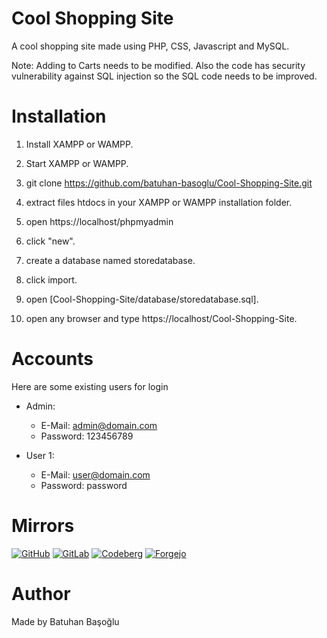 # Cool Shopping Site

A cool shopping site made using PHP, CSS, Javascript and MySQL.

Note: Adding to Carts needs to be modified. Also the code has security vulnerability against SQL injection so the SQL code needs to be improved.

# Installation

1. Install XAMPP or WAMPP.

2. Start XAMPP or WAMPP.

3. git clone https://github.com/batuhan-basoglu/Cool-Shopping-Site.git
    
4. extract files htdocs in your XAMPP or WAMPP installation folder.

5. open  https://localhost/phpmyadmin

6. click "new".

7. create a database named storedatabase.

8. click import.

9. open [Cool-Shopping-Site/database/storedatabase.sql].

10. open any browser and type https://localhost/Cool-Shopping-Site.

# Accounts

Here are some existing users for login

* Admin:
    * E-Mail: admin@domain.com
    * Password: 123456789

* User 1:
    * E-Mail: user@domain.com
    * Password: password
    
# Mirrors

[![GitHub](https://img.shields.io/static/v1?logo=github&label=&message=GitHub&color=000&style=for-the-badge)](https://github.com/batuhan-basoglu/Cool-Shopping-Site)
[![GitLab](https://img.shields.io/static/v1?logo=gitlab&label=&message=GitLab&color=000&style=for-the-badge)](https://gitlab.com/batuhan-basoglu/Cool-Shopping-Site)
[![Codeberg](https://img.shields.io/static/v1?logo=codeberg&label=&message=Codeberg&color=000&style=for-the-badge)](https://codeberg.org/batuhan-basoglu/Cool-Shopping-Site)
[![Forgejo](https://img.shields.io/static/v1?logo=forgejo&label=&message=Forgejo&color=000&style=for-the-badge)](https://git.batuhan.basoglu.co/batuhan-basoglu/Cool-Shopping-Site)

# Author

Made by Batuhan Başoğlu

